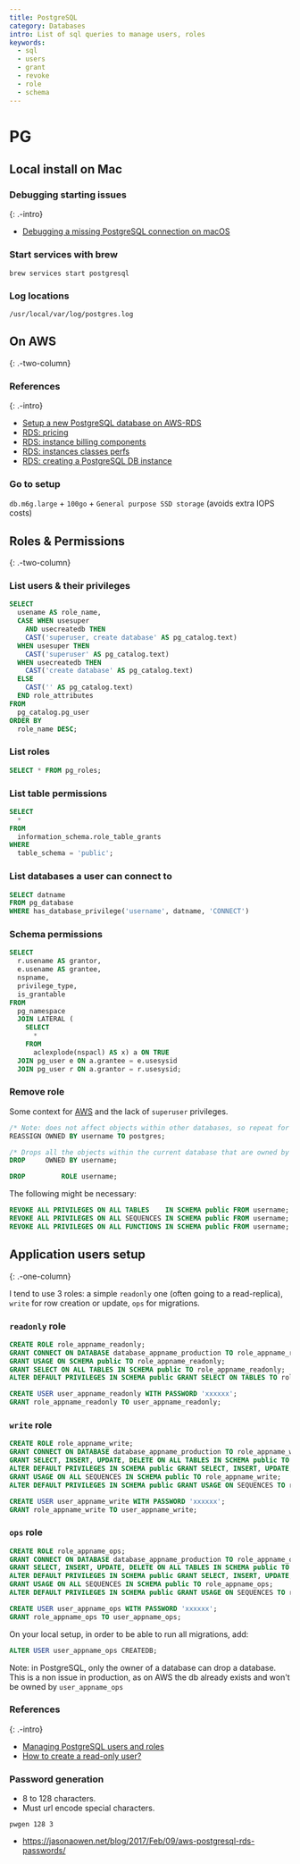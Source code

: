 ```yaml
---
title: PostgreSQL
category: Databases
intro: List of sql queries to manage users, roles
keywords:
  - sql
  - users
  - grant
  - revoke
  - role
  - schema
---
```


# PG

## Local install on Mac

### Debugging starting issues
{: .-intro}
- [Debugging a missing PostgreSQL connection on macOS](https://thoughtbot.com/blog/macos-postgres-could-not-connect-to-server)

### Start services with brew

```shell
brew services start postgresql
```
### Log locations

```shell
/usr/local/var/log/postgres.log
```

## On AWS
{: .-two-column}

### References
{: .-intro}

- [Setup a new PostgreSQL database on AWS-RDS](http://asheiduk.de/post/setup-pg-on-rds/)
- [RDS: pricing](https://aws.amazon.com/rds/postgresql/pricing/)
- [RDS: instance billing components](https://docs.aws.amazon.com/AmazonRDS/latest/UserGuide/User_DBInstanceBilling.html)
- [RDS: instances classes perfs](https://docs.aws.amazon.com/AmazonRDS/latest/UserGuide/Concepts.DBInstanceClass.html)
- [RDS: creating a PostgreSQL DB instance](https://docs.aws.amazon.com/AmazonRDS/latest/UserGuide/CHAP_GettingStarted.CreatingConnecting.PostgreSQL.html)

### Go to setup
`db.m6g.large` + `100go` + `General purpose SSD storage` (avoids extra IOPS costs)

## Roles & Permissions
{: .-two-column}

### List users & their privileges
```sql
SELECT
  usename AS role_name,
  CASE WHEN usesuper
    AND usecreatedb THEN
    CAST('superuser, create database' AS pg_catalog.text)
  WHEN usesuper THEN
    CAST('superuser' AS pg_catalog.text)
  WHEN usecreatedb THEN
    CAST('create database' AS pg_catalog.text)
  ELSE
    CAST('' AS pg_catalog.text)
  END role_attributes
FROM
  pg_catalog.pg_user
ORDER BY
  role_name DESC;
```

### List roles
```sql
SELECT * FROM pg_roles;
```

### List table permissions
```sql
SELECT
  *
FROM
  information_schema.role_table_grants
WHERE
  table_schema = 'public';
```

### List databases a user can connect to
```sql
SELECT datname
FROM pg_database
WHERE has_database_privilege('username', datname, 'CONNECT')
```

### Schema permissions
```sql
SELECT
  r.usename AS grantor,
  e.usename AS grantee,
  nspname,
  privilege_type,
  is_grantable
FROM
  pg_namespace
  JOIN LATERAL (
    SELECT
      *
    FROM
      aclexplode(nspacl) AS x) a ON TRUE
  JOIN pg_user e ON a.grantee = e.usesysid
  JOIN pg_user r ON a.grantor = r.usesysid;
```

### Remove role

Some context for [AWS](https://dba.stackexchange.com/questions/226784/cannot-revoke-permissions-or-drop-user-in-pgsql-aws-rds) and the lack of `superuser` privileges.

```sql
/* Note: does not affect objects within other databases, so repeat for all DBs where the role owns anything. */
REASSIGN OWNED BY username TO postgres;

/* Drops all the objects within the current database that are owned by the role. */
DROP     OWNED BY username;

DROP         ROLE username;
```

The following might be necessary:

```sql
REVOKE ALL PRIVILEGES ON ALL TABLES    IN SCHEMA public FROM username;
REVOKE ALL PRIVILEGES ON ALL SEQUENCES IN SCHEMA public FROM username;
REVOKE ALL PRIVILEGES ON ALL FUNCTIONS IN SCHEMA public FROM username;
```

## Application users setup
{: .-one-column}

I tend to use 3 roles: a simple `readonly` one (often going to a read-replica), `write` for row creation or update, `ops` for migrations.

### `readonly` role
```sql
CREATE ROLE role_appname_readonly;
GRANT CONNECT ON DATABASE database_appname_production TO role_appname_readonly;
GRANT USAGE ON SCHEMA public TO role_appname_readonly;
GRANT SELECT ON ALL TABLES IN SCHEMA public TO role_appname_readonly;
ALTER DEFAULT PRIVILEGES IN SCHEMA public GRANT SELECT ON TABLES TO role_appname_readonly;

CREATE USER user_appname_readonly WITH PASSWORD 'xxxxxx';
GRANT role_appname_readonly TO user_appname_readonly;
```

### `write` role
```sql
CREATE ROLE role_appname_write;
GRANT CONNECT ON DATABASE database_appname_production TO role_appname_write;
GRANT SELECT, INSERT, UPDATE, DELETE ON ALL TABLES IN SCHEMA public TO role_appname_write;
ALTER DEFAULT PRIVILEGES IN SCHEMA public GRANT SELECT, INSERT, UPDATE, DELETE ON TABLES TO role_appname_write;
GRANT USAGE ON ALL SEQUENCES IN SCHEMA public TO role_appname_write;
ALTER DEFAULT PRIVILEGES IN SCHEMA public GRANT USAGE ON SEQUENCES TO role_appname_write;

CREATE USER user_appname_write WITH PASSWORD 'xxxxxx';
GRANT role_appname_write TO user_appname_write;
```

### `ops` role
```sql
CREATE ROLE role_appname_ops;
GRANT CONNECT ON DATABASE database_appname_production TO role_appname_ops;
GRANT SELECT, INSERT, UPDATE, DELETE ON ALL TABLES IN SCHEMA public TO role_appname_ops;
ALTER DEFAULT PRIVILEGES IN SCHEMA public GRANT SELECT, INSERT, UPDATE, DELETE ON TABLES TO role_appname_ops;
GRANT USAGE ON ALL SEQUENCES IN SCHEMA public TO role_appname_ops;
ALTER DEFAULT PRIVILEGES IN SCHEMA public GRANT USAGE ON SEQUENCES TO role_appname_ops;

CREATE USER user_appname_ops WITH PASSWORD 'xxxxxx';
GRANT role_appname_ops TO user_appname_ops;
```
On your local setup, in order to be able to run all migrations, add:
```sql
ALTER USER user_appname_ops CREATEDB;
```
Note: in PostgreSQL, only the owner of a database can drop a database. This is a non issue in production, as on AWS the db already exists and won't be owned by `user_appname_ops`

### References
{: .-intro}

- [Managing PostgreSQL users and roles](https://aws.amazon.com/blogs/database/managing-postgresql-users-and-roles/)
- [How to create a read-only user?](https://tableplus.com/blog/2018/04/postgresql-how-to-create-read-only-user.html)

### Password generation

- 8 to 128 characters.
- Must url encode special characters.

```
pwgen 128 3
```

- https://jasonaowen.net/blog/2017/Feb/09/aws-postgresql-rds-passwords/
